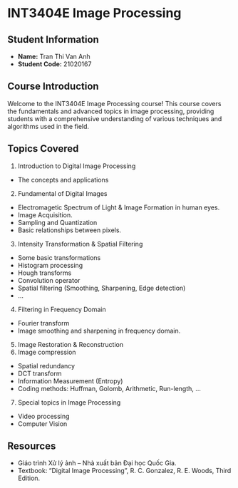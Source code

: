 # INT3404E Image Processing

## Student Information
- **Name:** Tran Thi Van Anh
- **Student Code:** 21020167

## Course Introduction
Welcome to the INT3404E Image Processing course! This course covers the fundamentals and advanced topics in image processing, providing students with a comprehensive understanding of various techniques and algorithms used in the field.

## Topics Covered
1. Introduction to Digital Image Processing
- The concepts and applications
2. Fundamental of Digital Images
- Electromagetic Spectrum of Light & Image Formation in human
eyes.
- Image Acquisition.
- Sampling and Quantization
- Basic relationships between pixels. 
3. Intensity Transformation & Spatial Filtering
- Some basic transformations
- Histogram processing
- Hough transforms
- Convolution operator
- Spatial filtering (Smoothing, Sharpening, Edge detection)
- …
4. Filtering in Frequency Domain
- Fourier transform
- Image smoothing and sharpening in frequency domain.
5. Image Restoration & Reconstruction
6. Image compression
- Spatial redundancy
- DCT transform
- Information Measurement (Entropy)
- Coding methods: Huffman, Golomb, Arithmetic, Run-length, …
7. Special topics in Image Processing
- Video processing
- Computer Vision

## Resources
- Giáo trình Xử lý ảnh – Nhà xuất bản Đại học Quốc Gia.
- Textbook: “Digital Image Processing”, R. C. Gonzalez, R. E.
Woods, Third Edition.


